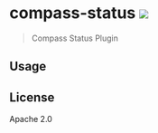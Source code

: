 # compass-status [![][travis_img]][travis_url]

> Compass Status Plugin

## Usage

## License

Apache 2.0

[travis_img]: https://travis-ci.com/10gen/10gen/compass-status.svg?style=flat-square
[travis_url]: https://travis-ci.com/10gen/compass-status
